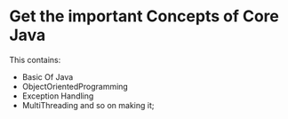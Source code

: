 # Get the important Concepts of Core Java
This contains:
- Basic Of Java 
- ObjectOrientedProgramming
- Exception Handling
- MultiThreading and so on making it;
